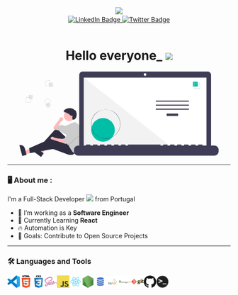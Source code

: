 <div id="header" align="center">
  <img src="https://media.giphy.com/media/BHCFcibksBxAV0FDoL/giphy.gif" width="200"/>
  <div id="badges">
    <a href="https://www.linkedin.com/in/guidosp/">
      <img src="https://img.shields.io/badge/LinkedIn-blue?style=for-the-badge&logo=linkedin&logoColor=white" alt="LinkedIn Badge"/>
    </a>
    <!-- <a href="your-youtube-URL">
      <img src="https://img.shields.io/badge/YouTube-red?style=for-the-badge&logo=youtube&logoColor=white" alt="Youtube Badge"/>
    </a> -->
    <a href="https://twitter.com/TheStereoPT">
      <img src="https://img.shields.io/badge/Twitter-blue?style=for-the-badge&logo=twitter&logoColor=white" alt="Twitter Badge"/>
    </a>
  </div>
  <img src="https://komarev.com/ghpvc/?username=stereopt&style=flat-square&color=blue" alt=""/>
  <h1>
    Hello everyone_
    <img src="https://media.giphy.com/media/VbK2YCQFWdg5nvH5wa/giphy.gif" width="30px"/>
  </h1>
</div>
<div align="center">
  <svg xmlns="http://www.w3.org/2000/svg" data-name="Layer 1" width="450" viewBox="0 0 1019.4842 436.68123" xmlns:xlink="http://www.w3.org/1999/xlink"><path d="M314.02808,475.27364a9.75072,9.75072,0,1,0-19.40734,1.28194l-28.01439,36.68607a13.58254,13.58254,0,0,0,1.83575,14.91417l2.19759,2.56354,10.083-2.01667,11.42794-10.08331L290.806,507.19164l14.1167-22.18324-.01825-.01592A9.74283,9.74283,0,0,0,314.02808,475.27364Z" transform="translate(-90.2579 -231.65939)" fill="#ffb9b9"/><polygon points="30.041 422.968 25.468 405.984 88.8 380.265 95.549 405.331 30.041 422.968" fill="#ffb8b8"/><path d="M105.002,663.39128,90.2579,608.62916l.69264-.18651a22.07516,22.07516,0,0,1,27.054,15.57522l.00037.00135L127.01,657.46609Z" transform="translate(-90.2579 -231.65939)" fill="#2f2e41"/><polygon points="117.278 420.254 103.054 409.91 136.185 350.121 157.179 365.388 117.278 420.254" fill="#ffb8b8"/><path d="M201.1368,668.34061,155.27068,634.9853l.42187-.58015a22.07517,22.07517,0,0,1,30.8348-4.87041l.00114.00082L214.54188,649.908Z" transform="translate(-90.2579 -231.65939)" fill="#2f2e41"/><path d="M328.45025,568.36357l-35.795-34.77263a18.07626,18.07626,0,0,0-23.66833-1.3221L201.4006,607.3525l6.05018,9.41084L271.98356,573.069l43.69437,57.13867,41.67764-20.83841Z" transform="translate(-90.2579 -231.65939)" fill="#2f2e41"/><path d="M312.98939,575.75807l-26.21673-2.01667-18.986-4.60272a9.75256,9.75256,0,1,0-1.85,12.65572l-.00277.01364,11.42793,4.70553,49.07181,16.80551,6.05-4.70553Z" transform="translate(-90.2579 -231.65939)" fill="#ffb9b9"/><polygon points="285.92 416.699 271.131 426.11 253.653 426.11 172.315 395.86 53.332 417.371 49.971 391.826 158.871 344.099 254.326 375.693 285.92 416.699" fill="#2f2e41"/><circle cx="254.32577" cy="227.13245" r="26.21658" fill="#ffb9b9"/><path d="M412.41738,563.46316a150.631,150.631,0,0,1-7.3877,46.59159l-1.96286,6.03657-9.4111,43.0221-10.08328,2.68886-7.39442-9.41107-14.78884-10.7555L350.63366,624.158,341.41082,608.791l-2.87712-4.79967-10.08331-50.41649-38.31653-21.511-12.77217-2.01667,2.68889-7.39442,11.42774-15.46106L302.906,505.8472l3.36111-2.68888,2.68888,1.34443,14.82257,5.71013,48.05688-20.304,7.03142,1.14951L403.06674,511.225A150.49912,150.49912,0,0,1,412.41738,563.46316Z" transform="translate(-90.2579 -231.65939)" fill="#ccc"/><polygon points="314.825 325.949 289.281 342.754 251.153 377.131 248.276 372.332 240.209 331.999 242.226 331.999 263.065 293.683 314.825 325.949" opacity="0.1" style="isolation:isolate"/><polygon points="263.065 289.649 242.226 327.965 230.126 341.41 219.371 344.099 248.276 375.693 289.281 338.721 314.825 321.915 263.065 289.649" fill="#ccc"/><path d="M324.19252,439.29866l-2.8405,1.09286a3.96532,3.96532,0,0,1-1.06033-5.50666q.02295-.03393.04661-.06735l-5.24917-.24564a39.63744,39.63744,0,0,1,59.17341-4.76951c.239-.8231,2.84419.7783,3.90783,2.40209.35739-1.33937,2.8001,5.13521,3.66407,9.71188.4-1.52384,1.93791.9362.59056,3.2967.8537-.12472,1.23931,2.05947.57843,3.27633.934-.43878.77654,2.16855-.23609,3.911,1.3327-.11841-.1137,27.33122-20.1137,25.33122-1.39236-6.39749-1-6-2.63957-14.22639-.76312-.81-1.59882-1.54779-2.43315-2.28425l-4.51259-3.9833c-5.2473-4.63182-10.02063-10.34844-17.01093-12.07955-4.80393-1.18968-7.84143-1.45827-5.22344-6.87151-2.36532.98706-4.57411,2.45493-6.96063,3.37169C323.90539,440.90187,324.23894,440.05545,324.19252,439.29866Z" transform="translate(-90.2579 -231.65939)" fill="#2f2e41"/><circle cx="267.43406" cy="230.15744" r="4.70554" fill="#ffb9b9"/><rect x="137.51364" y="351.37595" width="21.61009" height="21.61009" transform="translate(-313.1754 254.44578) rotate(-86.18992)" fill="#e6e6e6" style="isolation:isolate"/><path d="M124.34354,362.13134l26.18282,1.74368-1.74369,26.18282-26.18282-1.74368Zm24.96862,2.80626-23.90605-1.59206-1.59206,23.906,23.90605,1.59206Z" transform="translate(-90.2579 -231.65939)" fill="#ccc"/><rect x="241.00867" y="288.77184" width="21.61009" height="21.61009" transform="translate(-147.57238 -172.07462) rotate(-12.12675)" fill="#e6e6e6" style="isolation:isolate"/><path d="M245.27842,276.50957l5.51255,25.65526-25.65526,5.51254-5.51254-25.65526Zm4.15743,24.7795-5.0332-23.42436-23.42437,5.03319,5.03319,23.42438Z" transform="translate(-90.2579 -231.65939)" fill="#ccc"/><rect x="226.60299" y="392.67408" width="21.61008" height="21.61009" transform="translate(-301.94557 39.64172) rotate(-43.12712)" fill="#e6e6e6" style="isolation:isolate"/><path d="M253.81456,385.99664,234.663,403.93538l-17.93873-19.15156,19.15156-17.93872Zm-19.09885,16.3261,17.48621-16.37883-16.37884-17.48618-17.48621,16.37884Z" transform="translate(-90.2579 -231.65939)" fill="#ccc"/><path d="M1053.535,231.65939H414.15223a17.59849,17.59849,0,0,0-17.59851,17.59849v356.2522a17.59854,17.59854,0,0,0,17.59851,17.59857H1053.535a17.59856,17.59856,0,0,0,17.59851-17.59857V249.25788a17.59852,17.59852,0,0,0-17.59851-17.59849Z" transform="translate(-90.2579 -231.65939)" fill="#3f3d56"/><rect x="329.89003" y="31.10145" width="627.39127" height="353.91303" fill="#fff"/><circle cx="643.04942" cy="15.01449" r="6.43477" fill="#fff"/><polygon points="777.858 385.015 329.89 385.015 329.89 31.102 777.858 385.015" fill="#f2f2f2" style="isolation:isolate"/><circle cx="428.05798" cy="298.22423" r="60.3068" fill="#00bfa6"/><path d="M531.74082,575.21a75.01577,75.01577,0,1,1,75.01581-75.01575A75.01578,75.01578,0,0,1,531.74082,575.21Zm0-149.051A74.03519,74.03519,0,1,0,605.776,500.19428a74.03518,74.03518,0,0,0-74.03522-74.03521Z" transform="translate(-90.2579 -231.65939)" fill="#3f3d56"/><rect x="753.43694" y="214.96957" width="58.60522" height="12.24586" fill="#3f3d56"/><rect x="697.99083" y="148.62679" width="169.49743" height="5.24823" fill="#3f3d56"/><rect x="697.99083" y="169.24617" width="169.49743" height="5.24823" fill="#3f3d56"/><rect x="697.99083" y="189.86555" width="169.49743" height="5.24823" fill="#3f3d56"/><rect x="888.40147" y="52.28163" width="24.49176" height="24.49173" fill="#00bfa6"/><path d="M1014.52225,319.8039h-29.74v-29.74h29.74Zm-28.4469-1.293h27.15381V291.357H986.07529Z" transform="translate(-90.2579 -231.65939)" fill="#ccc"/><path d="M1088.74918,610.23908h-61.22937v-4.41156a.87466.87466,0,0,0-.87463-.87469h-20.993a.87468.87468,0,0,0-.87476.87463v4.41162H991.657v-4.41156a.87468.87468,0,0,0-.8747-.87469H969.7894a.87467.87467,0,0,0-.87469.87469h0v4.41156H955.79416v-4.41156a.87467.87467,0,0,0-.87469-.87469h-20.993a.87468.87468,0,0,0-.8747.87469h0v4.41156H919.93125v-4.41156a.87468.87468,0,0,0-.8747-.87469H898.06363a.87466.87466,0,0,0-.87469.87463v4.41162H884.0684v-4.41156a.87468.87468,0,0,0-.8747-.87469H862.20078a.87467.87467,0,0,0-.87469.87469h0v4.41156H848.20548v-4.41156a.87467.87467,0,0,0-.87469-.87469H826.33787a.87468.87468,0,0,0-.8747.87469h0v4.41156H812.34263v-4.41156a.87468.87468,0,0,0-.8747-.87469H647.02347a.87467.87467,0,0,0-.87469.87469h0v4.41156H633.02817v-4.41156a.87467.87467,0,0,0-.87469-.87469H611.16062a.87468.87468,0,0,0-.8747.87469h0v4.41156h-13.1206v-4.41156a.87466.87466,0,0,0-.87463-.87469h-20.993a.87467.87467,0,0,0-.87469.87469h0v4.41156H561.3024v-4.41156a.87467.87467,0,0,0-.87469-.87469H539.43479a.87468.87468,0,0,0-.8747.87469h0v4.41156H525.43955v-4.41156a.87467.87467,0,0,0-.87469-.87469H503.57194a.87468.87468,0,0,0-.8747.87469h0v4.41156h-13.1206v-4.41156a.87468.87468,0,0,0-.8747-.87469H467.709a.87468.87468,0,0,0-.87469.87463v4.41162H453.71375v-4.41156a.87467.87467,0,0,0-.87466-.87469H431.84617a.8747.8747,0,0,0-.8747.87469h0v4.41156H390.735A20.99292,20.99292,0,0,0,369.74213,631.232v9.4925A20.99291,20.99291,0,0,0,390.735,661.71736h698.01416a20.99293,20.99293,0,0,0,20.99292-20.99286V631.232A20.9929,20.9929,0,0,0,1088.74918,610.23908Z" transform="translate(-90.2579 -231.65939)" fill="#3f3d56"/></svg>
</div>

---

### :desktop_computer: About me :
I'm a Full-Stack Developer <img src="https://media.giphy.com/media/QssGEmpkyEOhBCb7e1/giphy.gif" width="20" /> from Portugal

- :telescope: I’m working as a **Software Engineer**
- :seedling: Currently Learning **React**
- :fire: Automation is Key
- :goal_net: Goals: Contribute to Open Source Projects

---

### :hammer_and_wrench: Languages and Tools

[<img align="left" alt="Visual Studio Code" width="28px" src="https://raw.githubusercontent.com/github/explore/80688e429a7d4ef2fca1e82350fe8e3517d3494d/topics/visual-studio-code/visual-studio-code.png" />](https://code.visualstudio.com/)
[<img align="left" alt="HTML5" width="28px" src="https://raw.githubusercontent.com/github/explore/80688e429a7d4ef2fca1e82350fe8e3517d3494d/topics/html/html.png" />]()
[<img align="left" alt="CSS3" width="28px" src="https://raw.githubusercontent.com/github/explore/80688e429a7d4ef2fca1e82350fe8e3517d3494d/topics/css/css.png" />]()
[<img align="left" alt="Sass" width="28px" src="https://raw.githubusercontent.com/github/explore/80688e429a7d4ef2fca1e82350fe8e3517d3494d/topics/sass/sass.png" />]()
[<img align="left" alt="JavaScript" width="28px" src="https://raw.githubusercontent.com/github/explore/80688e429a7d4ef2fca1e82350fe8e3517d3494d/topics/javascript/javascript.png" />]()
[<img align="left" alt="React" width="28px" src="https://raw.githubusercontent.com/github/explore/80688e429a7d4ef2fca1e82350fe8e3517d3494d/topics/react/react.png" />]()
[<img align="left" alt="Node.js" width="28px" src="https://raw.githubusercontent.com/github/explore/80688e429a7d4ef2fca1e82350fe8e3517d3494d/topics/nodejs/nodejs.png" />]()
[<img align="left" alt="SQL" width="28px" src="https://raw.githubusercontent.com/github/explore/80688e429a7d4ef2fca1e82350fe8e3517d3494d/topics/sql/sql.png" />]()
[<img align="left" alt="MySQL" width="28px" src="https://raw.githubusercontent.com/github/explore/80688e429a7d4ef2fca1e82350fe8e3517d3494d/topics/mysql/mysql.png" />]()
[<img align="left" alt="MongoDB" width="28px" src="https://raw.githubusercontent.com/github/explore/80688e429a7d4ef2fca1e82350fe8e3517d3494d/topics/mongodb/mongodb.png" />]()
[<img align="left" alt="Git" width="28px" src="https://raw.githubusercontent.com/github/explore/80688e429a7d4ef2fca1e82350fe8e3517d3494d/topics/git/git.png" />]()
[<img align="left" alt="GitHub" width="28px" src="https://raw.githubusercontent.com/github/explore/78df643247d429f6cc873026c0622819ad797942/topics/github/github.png" />]()
[<img align="left" alt="Terminal" width="28px" src="https://raw.githubusercontent.com/github/explore/80688e429a7d4ef2fca1e82350fe8e3517d3494d/topics/terminal/terminal.png" />]()